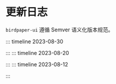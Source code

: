 # 更新日志

`birdpaper-ui` 遵循 Semver 语义化版本规范。

::: timeline 2023-08-30
<!--@include: ../change-log/2.0.3.md-->
:::
::: timeline 2023-08-20
<!--@include: ../change-log/2.0.2.md-->
:::
::: timeline 2023-08-12
<!--@include: ../change-log/2.0.0.md-->
:::